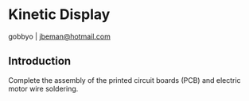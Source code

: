 # Kinetic Display

gobbyo | jbeman@hotmail.com

## Introduction

Complete the assembly of the printed circuit boards (PCB) and electric motor wire soldering.